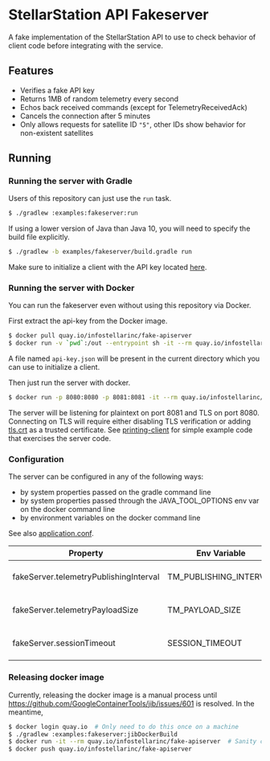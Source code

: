 # StellarStation API Fakeserver

A fake implementation of the StellarStation API to use to check behavior of client code before
integrating with the service.

## Features

- Verifies a fake API key
- Returns 1MB of random telemetry every second
- Echos back received commands (except for TelemetryReceivedAck)
- Cancels the connection after 5 minutes
- Only allows requests for satellite ID `"5"`, other IDs show behavior for non-existent satellites

## Running

### Running the server with Gradle

Users of this repository can just use the `run` task.

```bash
$ ./gradlew :examples:fakeserver:run
```

If using a lower version of Java than Java 10, you will need to specify the build file explicitly.

```bash
$ ./gradlew -b examples/fakeserver/build.gradle run
```

Make sure to initialize a client with the API key located [here](./src/main/jib/var/keys/api-key.json).

### Running the server with Docker

You can run the fakeserver even without using this repository via Docker.

First extract the api-key from the Docker image.

```bash
$ docker pull quay.io/infostellarinc/fake-apiserver
$ docker run -v `pwd`:/out --entrypoint sh -it --rm quay.io/infostellarinc/fake-apiserver /extract-key
```

A file named `api-key.json` will be present in the current directory which you can use to initialize
a client.

Then just run the server with docker.

```bash
$ docker run -p 8080:8080 -p 8081:8081 -it --rm quay.io/infostellarinc/fake-apiserver
```

The server will be listening for plaintext on port 8081 and TLS on port 8080. Connecting on TLS will
require either disabling TLS verification or adding [tls.crt](./src/main/resources/tls.crt) as a
trusted certificate. See [printing-client](../java/printing-client) for simple example code that 
exercises the server code.

### Configuration

The server can be configured in any of the following ways:

- by system properties passed on the gradle command line
- by system properties passed through the JAVA_TOOL_OPTIONS env var on the docker command line
- by environment variables on the docker command line

See also [application.conf](./src/main/resources/application.conf).

| Property      | Env Variable  |  Description   |  Default  |
| ------------- | ------------- |----------------|-----------|
| fakeServer.telemetryPublishingInterval  | TM_PUBLISHING_INTERVAL | Duration between publishing | 1s  |
| fakeServer.telemetryPayloadSize | TM_PAYLOAD_SIZE  | Size of published telemetry | 1M |
| fakeServer.sessionTimeout | SESSION_TIMEOUT | Length of publishing session | 5m |

### Releasing docker image

Currently, releasing the docker image is a manual process until https://github.com/GoogleContainerTools/jib/issues/601
is resolved. In the meantime,

```bash
$ docker login quay.io  # Only need to do this once on a machine
$ ./gradlew :examples:fakeserver:jibDockerBuild
$ docker run -it --rm quay.io/infostellarinc/fake-apiserver  # Sanity check the server starts up
$ docker push quay.io/infostellarinc/fake-apiserver
``` 
